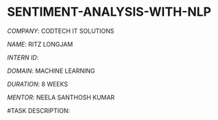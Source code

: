# SENTIMENT-ANALYSIS-WITH-NLP

*COMPANY*: CODTECH IT SOLUTIONS

*NAME*: RITZ LONGJAM

*INTERN ID*: 

*DOMAIN*: MACHINE LEARNING

*DURATION*: 8 WEEKS

*MENTOR*: NEELA SANTHOSH KUMAR

#TASK DESCRIPTION:
